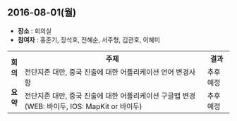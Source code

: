 ## 2016-08-01(월)

* **장소** : 회의실
* **참여자** : 홍준기, 장석호, 전혜순, 서주형, 김관호, 이혜미


<table>
<tr>
<th rowspan="50">회<br>의<br><br>요<br>약<br></th>
<th align="center">주제</th>
<th align="center">결과</th>
</tr>


<tr>
<td>
전단지존 대만, 중국 진출에 대한 어플리케이션 언어 변경사항
</td>
<td>
추후 예정
</td>
</tr>


<tr>
<td>
전단지존 대만, 중국 진출에 대한 어플리케이션 구글맵 변경(WEB: 바이두, IOS: MapKit or 바이두)
</td>
<td>
추후 예정
</td>
</tr>


</table>